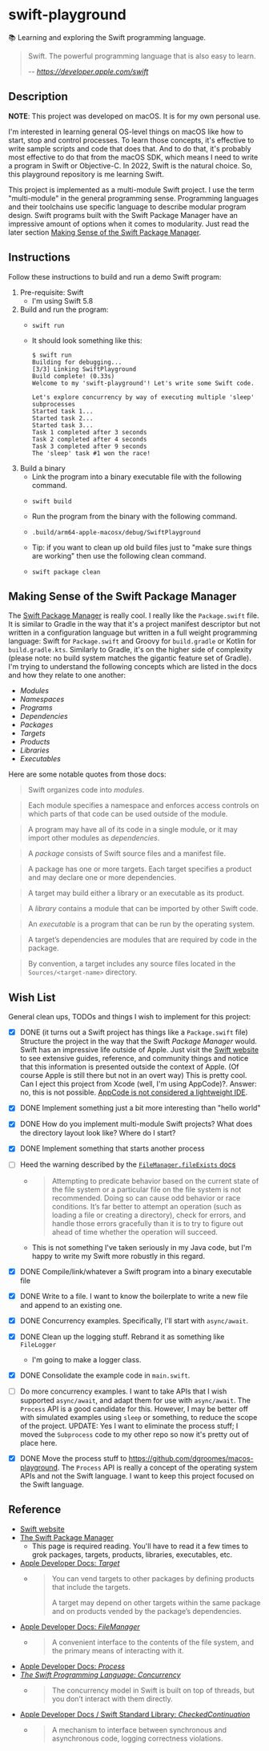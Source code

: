 # swift-playground

📚 Learning and exploring the Swift programming language.

> Swift. The powerful programming language that is also easy to learn.
>
> -- <cite>https://developer.apple.com/swift</cite>


## Description

**NOTE**: This project was developed on macOS. It is for my own personal use.

I'm interested in learning general OS-level things on macOS like how to start, stop and control processes. To learn
those concepts, it's effective to write sample scripts and code that does that. And to do that, it's probably most
effective to do that from the macOS SDK, which means I need to write a program in Swift or Objective-C. In 2022, Swift
is the natural choice. So, this playground repository is me learning Swift.

This project is implemented as a multi-module Swift project. I use the term "multi-module" in the general programming
sense. Programming languages and their toolchains use specific language to describe modular program design. Swift programs
built with the Swift Package Manager have an impressive amount of options when it comes to modularity. Just read the later
section [Making Sense of the Swift Package Manager](#making-sense-of-the-swift-package-manager).


## Instructions

Follow these instructions to build and run a demo Swift program:

1. Pre-requisite: Swift
   * I'm using Swift 5.8
2. Build and run the program:
   * ```shell
     swift run
     ```
   * It should look something like this:
     ```text
     $ swift run
     Building for debugging...
     [3/3] Linking SwiftPlayground
     Build complete! (0.33s)
     Welcome to my 'swift-playground'! Let's write some Swift code.
     
     Let's explore concurrency by way of executing multiple 'sleep' subprocesses
     Started task 1...
     Started task 2...
     Started task 3...
     Task 1 completed after 3 seconds
     Task 2 completed after 4 seconds
     Task 3 completed after 9 seconds
     The 'sleep' task #1 won the race!
     ```
3. Build a binary
   * Link the program into a binary executable file with the following command.
   * ```shell
     swift build
     ```
   * Run the program from the binary with the following command.
   * ```shell
     .build/arm64-apple-macosx/debug/SwiftPlayground
     ```
   * Tip: if you want to clean up old build files just to "make sure things are working" then use the following clean command.
   * ```shell
     swift package clean
     ```


## Making Sense of the Swift Package Manager

The [Swift Package Manager](https://www.swift.org/package-manager/) is really cool. I really like the `Package.swift`
file. It is similar to Gradle in the way that it's a project manifest descriptor but not written in a configuration
language but written in a full weight programming language: Swift for `Package.swift` and Groovy for `build.gradle` or
Kotlin for `build.gradle.kts`. Similarly to Gradle, it's on the higher side of complexity (please note: no build system
matches the gigantic feature set of Gradle). I'm trying to understand the following concepts which are listed in the
docs and how they relate to one another:

* *Modules*
* *Namespaces*
* *Programs*
* *Dependencies*
* *Packages*
* *Targets*
* *Products*
* *Libraries*
* *Executables*

Here are some notable quotes from those docs:

> Swift organizes code into *modules*.

> Each module specifies a namespace and enforces access controls on which parts of that code can be used outside of the
> module.

> A program may have all of its code in a single module, or it may import other modules as *dependencies*.

> A *package* consists of Swift source files and a manifest file.

> A package has one or more targets. Each target specifies a product and may declare one or more dependencies.

> A target may build either a library or an executable as its product.

> A *library* contains a module that can be imported by other Swift code.

> An *executable* is a program that can be run by the operating system.

> A target’s dependencies are modules that are required by code in the package.

> By convention, a target includes any source files located in the `Sources/<target-name>` directory.


## Wish List

General clean ups, TODOs and things I wish to implement for this project:

* [x] DONE (it turns out a Swift project has things like a `Package.swift` file) Structure the project in the way that the Swift *Package Manager* would. Swift has an impressive life outside of
  Apple. Just visit the [Swift website](https://www.swift.org/) to see extensive guides, reference, and community things
  and notice that this information is presented outside the context of Apple. (Of course Apple is still there but not in an overt way)
  This is pretty cool. Can I eject this project from Xcode (well, I'm using AppCode)?. Answer: no, this is not possible.
  [AppCode is not considered a lightweight IDE](https://intellij-support.jetbrains.com/hc/en-us/community/posts/360005062659-Can-I-get-Swift-code-completion-and-syntax-highlighting-in-IntelliJ-).
* [x] DONE Implement something just a bit more interesting than "hello world"
* [x] DONE How do you implement multi-module Swift projects? What does the directory layout look like? Where do I start?
* [x] DONE Implement something that starts another process
* [ ] Heed the warning described by the [`FileManager.fileExists` docs](https://developer.apple.com/documentation/foundation/filemanager/1415645-fileexists)
   * > Attempting to predicate behavior based on the current state of the file system or a particular file on the file
       system is not recommended. Doing so can cause odd behavior or race conditions. It’s far better to attempt an
       operation (such as loading a file or creating a directory), check for errors, and handle those errors gracefully
       than it is to try to figure out ahead of time whether the operation will succeed.
   * This is not something I've taken seriously in my Java code, but I'm happy to write my Swift more robustly in
     this regard.
* [x] DONE Compile/link/whatever a Swift program into a binary executable file
* [x] DONE Write to a file. I want to know the boilerplate to write a new file and append to an existing one.
* [x] DONE Concurrency examples. Specifically, I'll start with `async/await`.
* [x] DONE Clean up the logging stuff. Rebrand it as something like `FileLogger`
  * I'm going to make a logger class.
* [x] DONE Consolidate the example code in `main.swift`.
* [ ] Do more concurrency examples. I want to take APIs that I wish supported `async/await`, and adapt them for use with
  `async/await`. The `Process` API is a good candidate for this. However, I may be better off with simulated examples
  using `sleep` or something, to reduce the scope of the project. UPDATE: Yes I want to eliminate the process stuff; I
  moved the `Subprocess` code to my other repo so now it's pretty out of place here.
* [x] DONE Move the process stuff to <https://github.com/dgroomes/macos-playground>. The `Process` API is really a concept
  of the operating system APIs and not the Swift language. I want to keep this project focused on the Swift language.


## Reference

* [Swift website](https://www.swift.org/)
* [The Swift Package Manager](https://www.swift.org/package-manager/)
  * This page is required reading. You'll have to read it a few times to grok packages, targets, products, libraries,
    executables, etc.
* [Apple Developer Docs: *Target*](https://developer.apple.com/documentation/packagedescription/target)
  * > You can vend targets to other packages by defining products that include the targets.
    > 
    > A target may depend on other targets within the same package and on products vended by the package’s dependencies. 
* [Apple Developer Docs: *FileManager*](https://developer.apple.com/documentation/foundation/filemanager)
  * > A convenient interface to the contents of the file system, and the primary means of interacting with it.
* [Apple Developer Docs: *Process*](https://developer.apple.com/documentation/foundation/process)
* [*The Swift Programming Language: Concurrency*](https://docs.swift.org/swift-book/documentation/the-swift-programming-language/concurrency)
  * > The concurrency model in Swift is built on top of threads, but you don’t interact with them directly.
* [Apple Developer Docs / Swift Standard Library: *CheckedContinuation*](https://developer.apple.com/documentation/swift/checkedcontinuation)
  * > A mechanism to interface between synchronous and asynchronous code, logging correctness violations.
